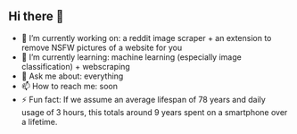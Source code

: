 ## Hi there 👋

- 🔭 I’m currently working on: a reddit image scraper + an extension to remove NSFW pictures of a website for you
- 🌱 I’m currently learning: machine learning (especially image classification) + webscraping
- 💬 Ask me about: everything
- 📫 How to reach me: soon
- ⚡ Fun fact: If we assume an average lifespan of 78 years and daily usage of 3 hours, this totals around 9 years spent on a smartphone over a lifetime.
